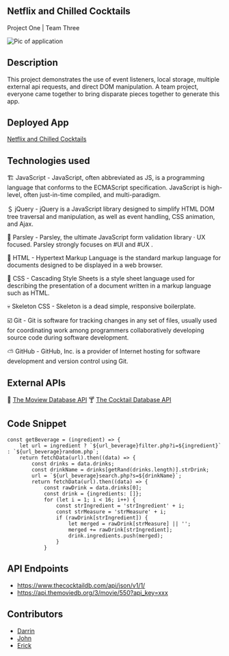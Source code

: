 ## Netflix and Chilled Cocktails

Project One | Team Three

<img src="https://zno.s3-us-west-1.amazonaws.com/gif.gif" alt="Pic of application"
title="Netflix and Chilled Cocktails" width="" />


## Description

This project demonstrates the use of event listeners, local storage, multiple external api requests, and direct DOM manipulation. A team project, everyone came together to bring disparate pieces together to generate this app.

## Deployed App
[Netflix and Chilled Cocktails](https://darrindevs.github.io/netflix-and-chilled-cocktails)


## Technologies used
🏗 JavaScript - JavaScript, often abbreviated as JS, is a programming language that conforms to the ECMAScript specification. JavaScript is high-level, often just-in-time compiled, and multi-paradigm.

＄ jQuery - jQuery is a JavaScript library designed to simplify HTML DOM tree traversal and manipulation, as well as event handling, CSS animation, and Ajax.

🥬 Parsley - Parsley, the ultimate JavaScript form validation library · UX focused. Parsley strongly focuses on #UI and #UX .

🦴 HTML - Hypertext Markup Language is the standard markup language for documents designed to be displayed in a web browser.

👗 CSS - Cascading Style Sheets is a style sheet language used for describing the presentation of a document written in a markup language such as HTML.

💀 Skeleton CSS - Skeleton is a dead simple, responsive boilerplate.

☑️ Git - Git is software for tracking changes in any set of files, usually used for coordinating work among programmers collaboratively developing source code during software development.

 ⛅️ GitHub - GitHub, Inc. is a provider of Internet hosting for software development and version control using Git.


## External APIs
🎦 [The Moview Database API](https://developers.themoviedb.org/3/getting-started/introduction)
🍸 [The Cocktail Database API](https://www.thecocktaildb.com/api.php)

## Code Snippet

~~~
const getBeverage = (ingredient) => {
    let url = ingredient ? `${url_beverage}filter.php?i=${ingredient}` : `${url_beverage}random.php`;
    return fetchData(url).then((data) => {
        const drinks = data.drinks;
        const drinkName = drinks[getRand(drinks.length)].strDrink;
        url = `${url_beverage}search.php?s=${drinkName}`;
        return fetchData(url).then((data) => {
            const rawDrink = data.drinks[0];
            const drink = {ingredients: []};
            for (let i = 1; i < 16; i++) {
                const strIngredient = 'strIngredient' + i;
                const strMeasure = 'strMeasure' + i;
                if (rawDrink[strIngredient]) {
                    let merged = rawDrink[strMeasure] || '';
                    merged += rawDrink[strIngredient];
                    drink.ingredients.push(merged);
                }
            }
~~~

## API Endpoints

- https://www.thecocktaildb.com/api/json/v1/1/
- https://api.themoviedb.org/3/movie/550?api_key=xxx


## Contributors

- [Darrin](https://github.com/darrindevs)
- [John](https://github.com/Jsbaxter560)
- [Erick](https://github.com/erickmeline)
